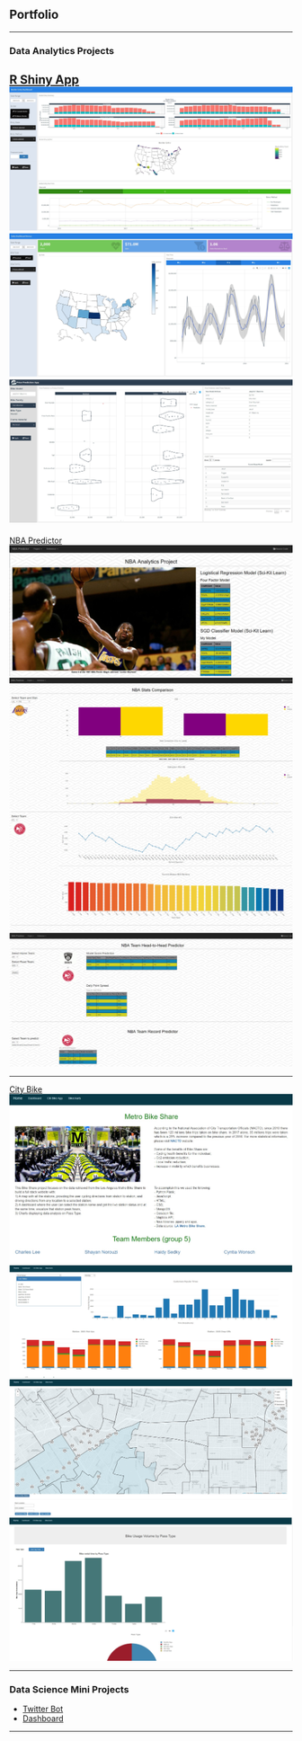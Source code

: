 ## Portfolio

---

### Data Analytics Projects

[R Shiny App](/r_shiny_web_app)
<img src="images/r_shiny_border_app.jpg?raw=true"/>
<img src="images/r_shiny_flex_dashboard.jpg?raw=true"/>
<img src="images/r_shiny_predict_app.jpg?raw=true"/>
---

[NBA Predictor](/nba_project)
<img src="images/nba_pred_1.jpg?raw=true"/>
<img src="images/nba_pred_2.jpg?raw=true"/>
<img src="images/nba_pred_3.jpg?raw=true"/>
<img src="images/nba_pred_4.jpg?raw=true"/>

---
[City Bike](/city_bike) 
<img src="images/city_bike_1.jpg?raw=true"/>
<img src="images/city_bike_2.jpg?raw=true"/>
<img src="images/city_bike_3.jpg?raw=true"/>
<img src="images/city_bike_4.jpg?raw=true"/>

---

### Data Science Mini Projects

- [Twitter Bot](/twitter_bot)
- [Dashboard](/bellybutton_dashboard)

---
